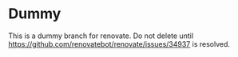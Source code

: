 # Dummy

This is a dummy branch for renovate.
Do not delete until <https://github.com/renovatebot/renovate/issues/34937> is resolved.
